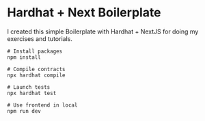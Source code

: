 # Hardhat + Next Boilerplate

I created this simple Boilerplate with Hardhat + NextJS for doing my exercises and tutorials.

```shell
# Install packages
npm install

# Compile contracts
npx hardhat compile

# Launch tests
npx hardhat test

# Use frontend in local
npm run dev
```
